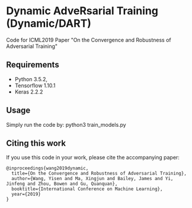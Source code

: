 # Dynamic AdveRsarial Training (Dynamic/DART) 
Code for ICML2019 Paper "On the Convergence and Robustness of Adversarial Training"

## Requirements
- Python 3.5.2, 
- Tensorflow 1.10.1 
- Keras 2.2.2

## Usage

Simply run the code by: python3 train_models.py

## Citing this work
If you use this code in your work, please cite the accompanying paper:

```
@inproceedings{wang2019dynamic,
  title={On the Convergence and Robustness of Adversarial Training},
  author={Wang, Yisen and Ma, Xingjun and Bailey, James and Yi, Jinfeng and Zhou, Bowen and Gu, Quanquan},
  booktitle={International Conference on Machine Learning},
  year={2019}
}
```
